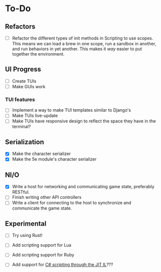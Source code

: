 # To-Do

## Refactors

- [ ] Refactor the different types of init methods in Scripting to use scopes. This means we can load a brew in one scope, run a sandbox in another, and run behaviors in yet another. This makes it *way* easier to put together the environment.

## UI Progress

- [ ] Create TUIs
- [ ] Make GUIs work

### TUI features

- [ ] Implement a way to make TUI templates similar to Django's
- [ ] Make TUIs live-update
- [ ] Make TUIs have responsive design to reflect the space they have in the terminal?

## Serialization

- [x] Make the character serializer
- [x] Make the 5e module's character serializer

## NI/O

- [x] Write a host for networking and communicating game state, preferably RESTful.
- [ ] Finish writing other API controllers
- [ ] Write a client for connecting to the host to synchronize and communicate the game state.

## Experimental

- [ ] Try using Rust!
- [ ] Add scripting support for Lua
- [ ] Add scripting support for Ruby
- [ ] Add support for [C# scripting through the JIT IL](https://docs.microsoft.com/en-us/dotnet/standard/managed-execution-process)???

